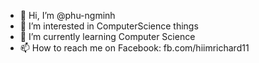 - 👋 Hi, I’m @phu-ngminh
- 👀 I’m interested in ComputerScience things
- 🌱 I’m currently learning Computer Science
- 📫 How to reach me on Facebook: fb.com/hiimrichard11

<!---
phu-ngminh/phu-ngminh is a ✨ special ✨ repository because its `README.md` (this file) appears on your GitHub profile.
You can click the Preview link to take a look at your changes.
--->
